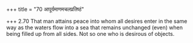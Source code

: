 +++
title = "70 आपूर्यमाणमचलप्रतिष्ठं"

+++
2.70 That man attains peace into whom all desires enter in the same way
as the waters flow into a sea that remains unchanged (even) when being
filled up from all sides. Not so one who is desirous of objects.
